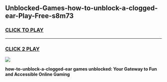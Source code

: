 
## Unblocked-Games-how-to-unblock-a-clogged-ear-Play-Free-s8m73
<h3>
<a href="https://premium76.site?title=how-to-unblock-a-clogged-ear&ref=10A">CLICK TO PLAY</a></h3>
<hr>

<h3>
<a href="https://premium76.site?title=how-to-unblock-a-clogged-ear&ref=10A">CLICK 2 PLAY</a>
  
</h3>

<a href="https://premium76.site?title=how-to-unblock-a-clogged-ear&ref=10A"><img src="https://clearcache.store/games.png"></a>


**how-to-unblock-a-clogged-ear games unblocked: Your Gateway to Fun and Accessible Online Gaming**
